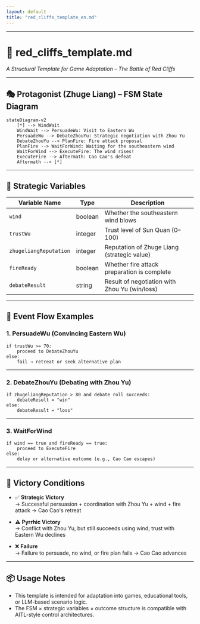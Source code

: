 ```yaml
---
layout: default
title: "red_cliffs_template_en.md"
---
```


---


# 📄 red_cliffs_template.md  
*A Structural Template for Game Adaptation – The Battle of Red Cliffs*

---

## 🎭 Protagonist (Zhuge Liang) – FSM State Diagram

```mermaid
stateDiagram-v2
    [*] --> WindWait
    WindWait --> PersuadeWu: Visit to Eastern Wu
    PersuadeWu --> DebateZhouYu: Strategic negotiation with Zhou Yu
    DebateZhouYu --> PlanFire: Fire attack proposal
    PlanFire --> WaitForWind: Waiting for the southeastern wind
    WaitForWind --> ExecuteFire: The wind rises!
    ExecuteFire --> Aftermath: Cao Cao's defeat
    Aftermath --> [*]
```

---

## 🧠 Strategic Variables

| Variable Name      | Type     | Description                                      |
|--------------------|----------|--------------------------------------------------|
| `wind`             | boolean  | Whether the southeastern wind blows             |
| `trustWu`          | integer  | Trust level of Sun Quan (0–100)                 |
| `zhugeliangReputation` | integer  | Reputation of Zhuge Liang (strategic value)     |
| `fireReady`        | boolean  | Whether fire attack preparation is complete     |
| `debateResult`     | string   | Result of negotiation with Zhou Yu (win/loss)   |

---

## 🔁 Event Flow Examples

### 1. PersuadeWu (Convincing Eastern Wu)

```
if trustWu >= 70:
    proceed to DebateZhouYu
else:
    fail → retreat or seek alternative plan
```

---

### 2. DebateZhouYu (Debating with Zhou Yu)

```
if zhugeliangReputation > 80 and debate roll succeeds:
    debateResult = "win"
else:
    debateResult = "loss"
```

---

### 3. WaitForWind

```
if wind == true and fireReady == true:
    proceed to ExecuteFire
else:
    delay or alternative outcome (e.g., Cao Cao escapes)
```

---

## 🎯 Victory Conditions

- ✅ **Strategic Victory**  
  → Successful persuasion + coordination with Zhou Yu + wind + fire attack → Cao Cao's retreat

- ⚠️ **Pyrrhic Victory**  
  → Conflict with Zhou Yu, but still succeeds using wind; trust with Eastern Wu declines

- ❌ **Failure**  
  → Failure to persuade, no wind, or fire plan fails → Cao Cao advances

---

## 📦 Usage Notes

- This template is intended for adaptation into games, educational tools, or LLM-based scenario logic.  
- The FSM × strategic variables × outcome structure is compatible with AITL-style control architectures.
